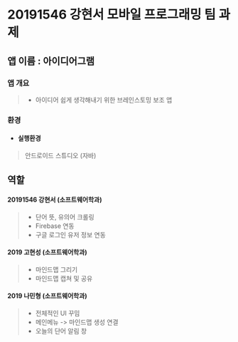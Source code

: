 # 20191546 강현서 모바일 프로그래밍 팀 과제
## 앱 이름 : 아이디어그램

### 앱 개요
> - 아이디어 쉽게 생각해내기 위한 브레인스토밍 보조 앱

### 환경

- #### 실행환경
> 안드로이드 스튜디오 (자바)


## 역할
#### 20191546 강현서 (소프트웨어학과)
> - 단어 뜻, 유의어 크롤링 
> - Firebase 연동
> - 구글 로그인 유저 정보 연동

#### 2019 고현성 (소프트웨어학과)
> - 마인드맵 그리기
> - 마인드맵 캡쳐 및 공유

#### 2019 나민형 (소프트웨어학과)
> - 전체적인 UI 꾸밈
> - 메인메뉴 -> 마인드맵 생성 연결 
> - 오늘의 단어 알림 창

